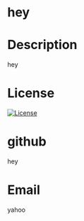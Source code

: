 # hey

  # Description
  hey

  # License
  [![License](https://img.shields.io/badge/License-Boost%201.0-lightblue.svg)](https://www.boost.org/LICENSE_1_0.txt)
  
  # github
  hey

  # Email
  yahoo
   